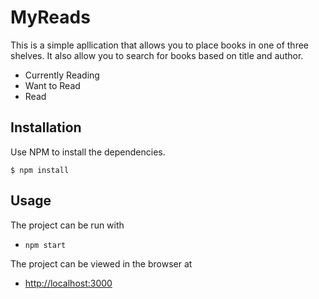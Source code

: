 # MyReads

This is a simple apllication that allows you to place books in one of three shelves.
It also allow you to search for books based on title and author.

- Currently Reading
- Want to Read
- Read

## Installation

Use NPM to install the dependencies.

```
$ npm install
```

## Usage

The project can be run with

- `npm start`

The project can be viewed in the browser at

- [http://localhost:3000](http://localhost:3000)
